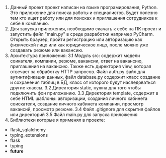 1. Данный проект проект написан на языке програмирования, Python. Это приложение для поиска работы и специалистов. Будет полезно тем кто ищет работу или для поисках и приглашения сотрудников к себе в компанию.
2. Для запуска приложения, необходимо скачать к себе на ПК проект и запустить файл  "main.py" в среде разработки например PyCharm. Открыть браузер, пройти регистрацию или авторизацию как физической лицо или как юридическое лицо, после можно уже создавать резюме или вакансию.
3. Архитектура приложения:
   3.1 Модуль src: содержит модели соикателя, компании, резюме, вакансии, ответ на вакансию, приглашения на вакансию. Также есть директория view, которая отвечает за обработку HTTP запросов. Файл auth.py файл для аутинтификации данных, файл database.py содержит класс создание 
       и сохранения таблиц в БД, класс от которого будут наследоваться другие классы.
   3.2 Директория static, нужна для того чтобы подключить фон приложению.
   3.3 Директория template, содержит в себе  HTML шаблоны: авторизации, создания личного кабинета соискателя, создание личного кабинета компании, просмотр вакансий, просмотр резюме.
   3.4 Файл .gitignore для скрытия файлов или директорий
   3.5 Файл main.py для запуска приложения
4. Библиотеки которые я применял в проекте:
-  flask_sqlalchemy
-  typing_extensions
-  flask
-  typing
-  __future__

